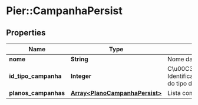 # Pier::CampanhaPersist

## Properties
Name | Type | Description | Notes
------------ | ------------- | ------------- | -------------
**nome** | **String** | Nome da campanha. | [optional] 
**id_tipo_campanha** | **Integer** | C\u00C3\u00B3digo de Identifica\u00C3\u00A7\u00C3\u00A3o do tipo da campanha. | [optional] 
**planos_campanhas** | [**Array&lt;PlanoCampanhaPersist&gt;**](PlanoCampanhaPersist.md) | Lista com os planos de campanha. | [optional] 


